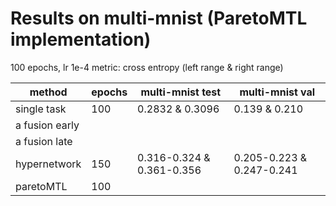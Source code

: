 # Results on multi-mnist (ParetoMTL implementation)

100 epochs, lr 1e-4
metric: cross entropy (left range & right range)


| method          | epochs | multi-mnist test          | multi-mnist val           |
|-----------------|--------|---------------------------|---------------------------|
| single task     | 100    | 0.2832      & 0.3096      | 0.139       & 0.210       |
| a fusion early  |        |                           |                           |
| a fusion late   |        |                           |                           |
| hypernetwork    | 150    | 0.316-0.324 & 0.361-0.356 | 0.205-0.223 & 0.247-0.241 |
| paretoMTL       | 100    |                           |                           |

